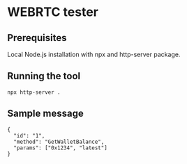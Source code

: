 # WEBRTC tester

## Prerequisites

Local Node.js installation with npx and http-server package.

## Running the tool

```
npx http-server .
```

## Sample message

```
{
  "id": "1",
  "method": "GetWalletBalance",
  "params": ["0x1234", "latest"]
}
```

